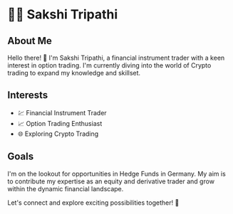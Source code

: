# 👩‍💼 Sakshi Tripathi

## About Me

Hello there! 👋 I'm Sakshi Tripathi, a financial instrument trader with a keen interest in option trading. I'm currently diving into the world of Crypto trading to expand my knowledge and skillset.

## Interests

- 💹 Financial Instrument Trader
- 📈 Option Trading Enthusiast
- 🌐 Exploring Crypto Trading

## Goals

I'm on the lookout for opportunities in Hedge Funds in Germany. My aim is to contribute my expertise as an equity and derivative trader and grow within the dynamic financial landscape.

Let's connect and explore exciting possibilities together! 🚀


<!---
sakshitripathii/sakshitripathii is a ✨ special ✨ repository because its `README.md` (this file) appears on your GitHub profile.
You can click the Preview link to take a look at your changes.
--->
